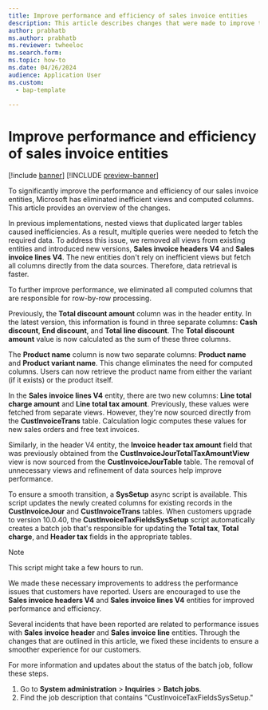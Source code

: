 ```yaml
---
title: Improve performance and efficiency of sales invoice entities
description: This article describes changes that were made to improve the performance and efficiency of sales invoice entities.
author: prabhatb
ms.author: prabhatb
ms.reviewer: twheeloc
ms.search.form:
ms.topic: how-to
ms.date: 04/26/2024
audience: Application User
ms.custom: 
  - bap-template

---
```

# Improve performance and efficiency of sales invoice entities

[!include [banner](../includes/banner.md)]
[!INCLUDE [preview-banner](../includes/preview-banner.md)]

To significantly improve the performance and efficiency of our sales invoice entities, Microsoft has eliminated inefficient views and computed columns. This article provides an overview of the changes.

In previous implementations, nested views that duplicated larger tables caused inefficiencies. As a result, multiple queries were needed to fetch the required data. To address this issue, we removed all views from existing entities and introduced new versions, **Sales invoice headers V4** and **Sales invoice lines V4**. The new entities don't rely on inefficient views but fetch all columns directly from the data sources. Therefore, data retrieval is faster.
 
To further improve performance, we eliminated all computed columns that are responsible for row-by-row processing.

Previously, the **Total discount amount** column was in the header entity. In the latest version, this information is found in three separate columns: **Cash discount**, **End discount**, and **Total line discount**. The **Total discount amount** value is now calculated as the sum of these three columns.

The **Product name** column is now two separate columns: **Product name** and **Product variant name**. This change eliminates the need for computed columns. Users can now retrieve the product name from either the variant (if it exists) or the product itself.

In the **Sales invoice lines V4** entity, there are two new columns: **Line total charge amount** and **Line total tax amount**. Previously, these values were fetched from separate views. However, they're now sourced directly from the **CustInvoiceTrans** table. Calculation logic computes these values for new sales orders and free text invoices.

Similarly, in the header V4 entity, the **Invoice header tax amount** field that was previously obtained from the **CustInvoiceJourTotalTaxAmountView** view is now sourced from the **CustInvoiceJourTable** table. The removal of unnecessary views and refinement of data sources help improve performance.

To ensure a smooth transition, a **SysSetup** async script is available. This script updates the newly created columns for existing records in the **CustInvoiceJour** and **CustInvoiceTrans** tables. When customers upgrade to version 10.0.40, the **CustInvoiceTaxFieldsSysSetup** script automatically creates a batch job that's responsible for updating the **Total tax**, **Total charge**, and **Header tax** fields in the appropriate tables.

> [!NOTE]
> This script might take a few hours to run.

We made these necessary improvements to address the performance issues that customers have reported. Users are encouraged to use the **Sales invoice headers V4** and **Sales invoice lines V4** entities for improved performance and efficiency.

Several incidents that have been reported are related to performance issues with **Sales invoice header** and **Sales invoice line** entities. Through the changes that are outlined in this article, we fixed these incidents to ensure a smoother experience for our customers.

For more information and updates about the status of the batch job, follow these steps.

1. Go to **System administration** \> **Inquiries** \> **Batch jobs**.
1. Find the job description that contains "CustInvoiceTaxFieldsSysSetup."
